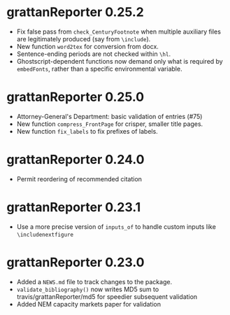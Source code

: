 # grattanReporter 0.25.2
* Fix false pass from `check_CenturyFootnote` when multiple auxiliary files are legitimately produced (say from `\include`).
* New function `word2tex` for conversion from docx.
* Sentence-ending periods are not checked within `\hl`.
* Ghostscript-dependent functions now demand only what is required by `embedFonts`, rather than a specific environmental variable.

# grattanReporter 0.25.0
* Attorney-General's Department: basic validation of entries (#75)
* New function `compress_FrontPage` for crisper, smaller title pages.
* New function `fix_labels` to fix prefixes of labels.

# grattanReporter 0.24.0
* Permit reordering of recommended citation

# grattanReporter 0.23.1
* Use a more precise version of `inputs_of` to handle custom inputs like `\includenextfigure`

# grattanReporter 0.23.0

* Added a `NEWS.md` file to track changes to the package.
* `validate_bibliography()` now writes MD5 sum to travis/grattanReporter/md5 for speedier subsequent validation
* Added NEM capacity markets paper for validation


